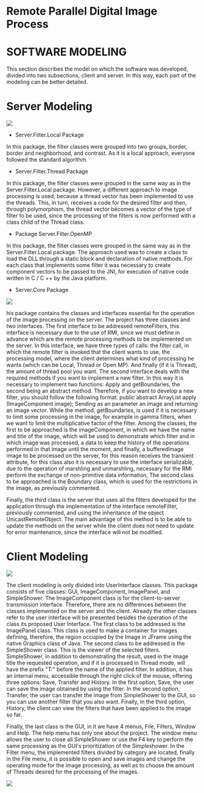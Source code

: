 
# Remote Parallel Digital Image Process

# SOFTWARE MODELING

This section describes the model on which the software was developed, divided into two subsections, client and server. In this way, each part of the modeling can be better detailed.

# Server Modeling

![](https://d2mxuefqeaa7sj.cloudfront.net/s_037C369A33F24C227CA22208365D4AFFB446CA165FC7B9028A0BA01F3413B3A8_1528728418518_file.png)


* Server.Filter.Local Package

In this package, the filter classes were grouped into two groups, border, border and neighborhood, and contrast. As it is a local approach, everyone followed the standard algorithm.

* Server.Filter.Thread Package

In this package, the filter classes were grouped in the same way as in the Server.Filter.Local package. However, a different approach to image processing is used, because a thread vector has been implemented to use the threads. This, in turn, receives a code for the desired filter and then, through polymorphism, the thread vector becomes a vector of the type of filter to be used, since the processing of the filters is now performed with a class child of the Thread class.

* Package Server.Filter.OpenMP

In this package, the filter classes were grouped in the same way as in the Server.Filter.Local package. The approach used was to create a class to load the DLL through a static block and declaration of native methods. For each class that implements some filter it was necessary to create component vectors to be passed to the JNI, for execution of native code written in C / C ++ by the Java platform.

* Server.Core Package

![](https://d2mxuefqeaa7sj.cloudfront.net/s_037C369A33F24C227CA22208365D4AFFB446CA165FC7B9028A0BA01F3413B3A8_1528728418522_file.png)

his package contains the classes and interfaces essential for the operation of the image processing on the server. The project has three classes and two interfaces.
The first interface to be addressed remoteFilters, this interface is necessary due to the use of RMI, since we must define in advance which are the remote processing methods to be implemented on the server. In this interface, we have three types of calls: the filter call, in which the remote filter is invoked that the client wants to use, the processing model, where the client determines what kind of processing he wants (which can be Local, Thread or Open MP). And finally (if it is Thread), the amount of thread pool you want.
The second interface deals with the required methods if you want to implement a new filter. In this way it is necessary to implement two functions: Apply and getBoundaries, the second being an abstract method. Therefore, if you want to develop a new filter, you should follow the following format:
public abstract ArrayList <ImageComponent> apply (ImageComponent image);
Sending as an parameter an image and returning an image vector. While the method, getBoundaries, is used if it is necessary to limit some processing in the image, for example in gamma filters, when we want to limit the multiplicative factor of the filter.
Among the classes, the first to be approached is the imageComponent, in which we have the name and title of the image, which will be used to demonstrate which filter and in which image was processed, a data to keep the history of the operations performed in that image until the moment, and finally, a bufferedImage image to be processed on the server, for this reason receives the transient attribute, for this class also it is necessary to use the interface serializable, due to the operation of marshling and unmarshling, necessary for the RMI perform the exchange of non-primitive data information,
The second class to be approached is the Boundary class, which is used for the restrictions in the image, as previously commented.

Finally, the third class is the server that uses all the filters developed for the application through the implementation of the interface remoteFilter, previously commented, and using the inheritance of the object UnicastRemoteObject. The main advantage of this method is to be able to update the methods on the server while the client does not need to update for error maintenance, since the interface will not be modified.

# Client Modeling

![](https://d2mxuefqeaa7sj.cloudfront.net/s_037C369A33F24C227CA22208365D4AFFB446CA165FC7B9028A0BA01F3413B3A8_1528728418526_file.png)

The client modeling is only divided into UserInterface classes. This package consists of five classes: GUI, ImageComponent, ImagePanel, and SimpleShower.
The ImageComponent class is for the client-to-server transmission interface. Therefore, there are no differences between the classes implemented on the server and the client.
Already the other classes refer to the user interface will be presented besides the operation of the class its proposed User Interface. The first class to be addressed is the ImagePanel class. This class is used to make a container for images defining, therefore, the region occupied by the Image in JFrame using the native Graphics class of Java.
The second class to be addressed is the SimpleShower class. This is the viewer of the selected filters. SimpleShower, in addition to demonstrating the result, used in the image title the requested operation, and if it is processed in Thread mode, will have the prefix "T:" before the name of the applied filter. In addition, it has an internal menu, accessible through the right click of the mouse, offering three options: Save, Transfer and History. In the first option, Save, the user can save the image obtained by using the filter. In the second option, Transfer, the user can transfer the image from SimpleShower to the GUI, so you can use another filter that you also want. Finally, in the third option, History, the client can view the filters that have been applied to the image so far.

Finally, the last class is the GUI, in it we have 4 menus, File, Filters, Window and Help.
The help menu has only one about the project. The window menu allows the user to close all SimpleShower or use the F4 key to perform the same processing as the GUI's prioritization of the Simpleshower. In the Filter menu, the implemented filters divided by category are located, finally in the File menu, it is possible to open and save images and change the operating mode for the image processing, as well as to choose the amount of Threads desired for the processing of the images.

![](https://d2mxuefqeaa7sj.cloudfront.net/s_037C369A33F24C227CA22208365D4AFFB446CA165FC7B9028A0BA01F3413B3A8_1528728419060_file.png)


